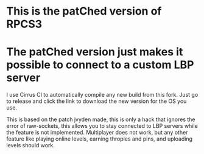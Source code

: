 This is the patChed version of RPCS3
=====
The patChed version just makes it possible to connect to a custom LBP server
=====

I use Cirrus CI to automatically compile any new build from this fork. Just go to release and click the link to download the new version for the OS you use.

This is based on the patch jvyden made, this is only a hack that ignores the error of raw-sockets, this allows you to stay connected to LBP servers while the feature is not implemented. Multiplayer does not work, but any other feature like playing online levels, earning thropies and pins, and uploading levels should work.

